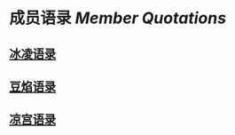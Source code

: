 # 成员语录 *Member Quotations*

## [冰凌语录](/guide/quotations/binglingQuotations)
## [豆焰语录](/guide/quotations/beanflameQuotations)
## [凉宫语录](/guide/quotations/konaraQuotations)

